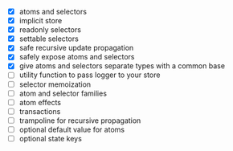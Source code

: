 - [x] atoms and selectors
- [x] implicit store
- [x] readonly selectors
- [x] settable selectors
- [x] safe recursive update propagation
- [x] safely expose atoms and selectors
- [x] give atoms and selectors separate types with a common base
- [ ] utility function to pass logger to your store
- [ ] selector memoization
- [ ] atom and selector families
- [ ] atom effects
- [ ] transactions
- [ ] trampoline for recursive propagation
- [ ] optional default value for atoms
- [ ] optional state keys